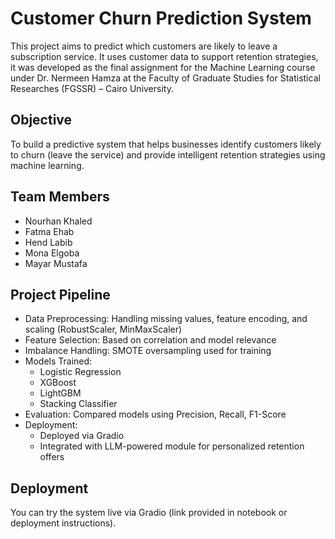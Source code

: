 # Customer Churn Prediction System
This project aims to predict which customers are likely to leave a subscription service. It uses customer data to support retention strategies, it was developed as the final assignment for the Machine Learning course under Dr. Nermeen Hamza at the Faculty of Graduate Studies for Statistical Researches (FGSSR) – Cairo University.

## **Objective**

To build a predictive system that helps businesses identify customers likely to churn (leave the service) and provide intelligent retention strategies using machine learning.

## **Team Members**

   - Nourhan Khaled
   - Fatma Ehab
   - Hend Labib
   - Mona Elgoba
   - Mayar Mustafa

## **Project Pipeline**

   - Data Preprocessing: Handling missing values, feature encoding, and scaling (RobustScaler, MinMaxScaler)
   - Feature Selection: Based on correlation and model relevance
   - Imbalance Handling: SMOTE oversampling used for training
   - Models Trained:
       - Logistic Regression
       - XGBoost
       - LightGBM
       - Stacking Classifier
   - Evaluation: Compared models using Precision, Recall, F1-Score
   - Deployment:
       - Deployed via Gradio
       - Integrated with LLM-powered module for personalized retention offers 

## **Deployment**

You can try the system live via Gradio (link provided in notebook or deployment instructions).
